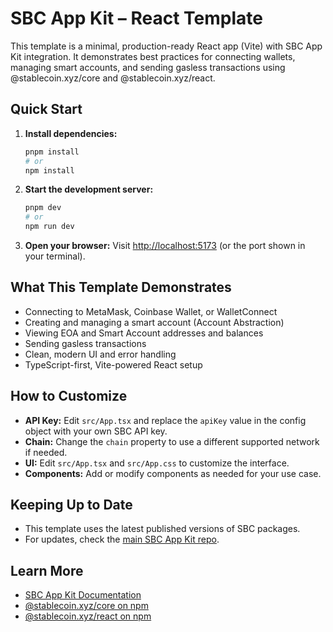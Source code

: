 # SBC App Kit – React Template

This template is a minimal, production-ready React app (Vite) with SBC App Kit integration. It demonstrates best practices for connecting wallets, managing smart accounts, and sending gasless transactions using @stablecoin.xyz/core and @stablecoin.xyz/react.

## Quick Start

1. **Install dependencies:**

   ```bash
   pnpm install
   # or
   npm install
   ```

2. **Start the development server:**

   ```bash
   pnpm dev
   # or
   npm run dev
   ```

3. **Open your browser:**
   Visit [http://localhost:5173](http://localhost:5173) (or the port shown in your terminal).

## What This Template Demonstrates

- Connecting to MetaMask, Coinbase Wallet, or WalletConnect
- Creating and managing a smart account (Account Abstraction)
- Viewing EOA and Smart Account addresses and balances
- Sending gasless transactions
- Clean, modern UI and error handling
- TypeScript-first, Vite-powered React setup

## How to Customize

- **API Key:** Edit `src/App.tsx` and replace the `apiKey` value in the config object with your own SBC API key.
- **Chain:** Change the `chain` property to use a different supported network if needed.
- **UI:** Edit `src/App.tsx` and `src/App.css` to customize the interface.
- **Components:** Add or modify components as needed for your use case.

## Keeping Up to Date

- This template uses the latest published versions of SBC packages.
- For updates, check the [main SBC App Kit repo](https://github.com/stablecoinxyz/app-kit).

## Learn More

- [SBC App Kit Documentation](https://github.com/stablecoinxyz/app-kit#readme)
- [@stablecoin.xyz/core on npm](https://www.npmjs.com/package/@stablecoin.xyz/core)
- [@stablecoin.xyz/react on npm](https://www.npmjs.com/package/@stablecoin.xyz/react)
